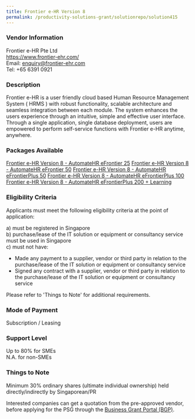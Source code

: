 ```yaml
---
title: Frontier e-HR Version 8
permalink: /productivity-solutions-grant/solutionrepo/solution415
---
```


### Vendor Information
Frontier e-HR Pte Ltd<br>https://www.frontier-ehr.com/<br>Email: enquiry@frontier-ehr.com<br>Tel: +65 6391 0921

### Description

Frontier e-HR is a user friendly cloud based Human Resource Management System ( HRMS ) with robust functionality, scalable architecture and seamless integration between each module. The system enhances the users experience through an intuitive, simple and effective user interface. Through a single application, single database deployment, users are empowered to perform self-service functions with Frontier e-HR  anytime, anywhere.


### Packages Available

<a href='https://www.gobusiness.gov.sg/images/psg/Frontier_e-HR_20200001_Annex_3_20200625142813_Part_1.pdf' target='_blank'>Frontier e-HR Version 8 - AutomateHR eFrontier 25</a>
<a href='https://www.gobusiness.gov.sg/images/psg/Frontier_e-HR_20200001_Annex_3_20200625142813_Part_2.pdf' target='_blank'>Frontier e-HR Version 8 - AutomateHR eFrontier 50</a>
<a href='https://www.gobusiness.gov.sg/images/psg/Frontier_e-HR_20200001_Annex_3_20200625142813_Part_3.pdf' target='_blank'>Frontier e-HR Version 8 - AutomateHR eFrontierPlus 50</a>
<a href='https://www.gobusiness.gov.sg/images/psg/Frontier_e-HR_20200001_Annex_3_20200625142813_Part_4.pdf' target='_blank'>Frontier e-HR Version 8 - AutomateHR eFrontierPlus 100</a>
<a href='https://www.gobusiness.gov.sg/images/psg/Frontier_e-HR_20200001_Annex_3_20200625142813_Part_5.pdf' target='_blank'>Frontier e-HR Version 8 - AutomateHR eFrontierPlus 200 + Learning</a>

### Eligibility Criteria

Applicants must meet the following eligibility criteria at the point of application:

a) must be registered in Singapore <br>
b) purchase/lease of the IT solution or equipment or consultancy service must be used in Singapore <br>
c) must not have:
- Made any payment to a supplier, vendor or third party in relation to the purchase/lease of the IT solution or equipment or consultancy service
- Signed any contract with a supplier, vendor or third party in relation to the purchase/lease of the IT solution or equipment or consultancy service

Please refer to 'Things to Note' for additional requirements.

### Mode of Payment
Subscription / Leasing

### Support Level
Up to 80% for SMEs <br>
N.A. for non-SMEs

### Things to Note
Minimum 30% ordinary shares (ultimate individual ownership) held directly/indirectly by Singaporean/PR

Interested companies can get a quotation from the pre-approved vendor, before applying for the PSG through the <a target='_blank' href='https://www.businessgrants.gov.sg/'>Business Grant Portal (BGP)</a>.

